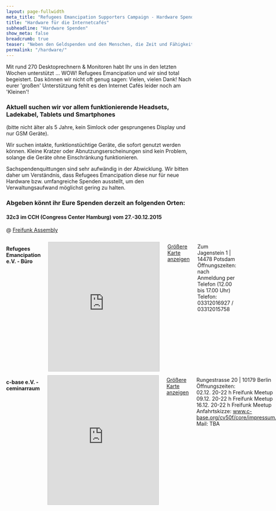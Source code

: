 ```yaml
---
layout: page-fullwidth
meta_title: "Refugees Emancipation Supporters Campaign - Hardware Spenden"
title: "Hardware für die Internetcafés"
subheadline: "Hardware Spenden"
show_meta: false
breadcrumb: true
teaser: "Neben den Geldspenden und den Menschen, die Zeit und Fähigkeiten in dieses Projekt stecken, kommen auch immer wieder Menschen auf uns zu, die uns fragen, ob sie uns mit Hardware unterstützen können."
permalink: "/hardware/"
---
```


Mit rund 270 Desktoprechnern & Monitoren habt Ihr uns in den letzten Wochen unterstützt ... WOW! Refugees Emancipation und wir sind total begeistert. Das können wir nicht oft genug sagen: Vielen, vielen Dank! Nach eurer 'großen' Unterstützung fehlt es den Internet Cafés leider noch am 'Kleinen'!

<div class="panel">
  <h3>Aktuell suchen wir vor allem funktionierende Headsets, Ladekabel, Tablets und Smartphones </h3>
  <p>(bitte nicht älter als 5 Jahre, kein Simlock oder gesprungenes Display und nur GSM Geräte).</p>
</div>

Wir suchen intakte, funktionstüchtige Geräte, die sofort genutzt werden können. Kleine Kratzer oder Abnutzungserscheinungen sind kein Problem, solange die Geräte ohne Einschränkung funktionieren.

Sachspendenquittungen sind sehr aufwändig in der Abwicklung. Wir bitten daher um Verständnis, dass Refugees Emancipation diese nur für neue Hardware bzw. umfangreiche Spenden ausstellt, um den Verwaltungsaufwand möglichst gering zu halten.


### Abgeben könnt ihr Eure Spenden derzeit an folgenden Orten:

#### 32c3 im CCH (Congress Center Hamburg) vom 27.-30.12.2015
@ [Freifunk Assembly](https://events.ccc.de/congress/2015/wiki/Assembly:Freifunk)


<div class="row">
<div class="large-6 columns">  

<h4> Refugees Emancipation e.V. - Büro</h4>
<iframe width="350" height="350" frameborder="0" scrolling="no" marginheight="0" marginwidth="0" src="http://www.openstreetmap.org/export/embed.html?bbox=13.029613494873047%2C52.33523417998427%2C13.145828247070312%2C52.40294253395109&amp;layer=transportmap&amp;marker=52.36910132990146%2C13.08772087097168" style="border: 1px solid #ccc; margin-top: 0.7em"></iframe>

<p><a href="http://www.openstreetmap.org/?mlat=52.3691&amp;mlon=13.0877#map=13/52.3691/13.0877&amp;layers=T">Größere Karte anzeigen</a></p>

<p>Zum Jagenstein 1 | 14478 Potsdam<br>
Öffnungszeiten:<br>
nach Anmeldung per Telefon (12.00 bis 17.00 Uhr)<br>
Telefon: 03312016927 / 03312015758</p>
</div>

<div class="large-6 columns">
<h4> c-base e.V. - ceminarraum</h4>
<iframe width="350" height="350" frameborder="0" scrolling="no" marginheight="0" marginwidth="0" src="http://www.openstreetmap.org/export/embed.html?bbox=13.412847518920898%2C52.50888177697507%2C13.427395820617676%2C52.51731770402358&amp;layer=transportmap&amp;marker=52.51309994293086%2C13.420121669769287" style="border: 1px solid #ccc; margin-top: 0.7em"></iframe>

<p><a href="http://www.openstreetmap.org/#map=16/52.5130/13.4181&amp;layers=T">Größere Karte anzeigen</a></p>

<p>Rungestrasse 20 | 10179 Berlin<br>
Öffnungszeiten:<br>
02.12. 20-22 h Freifunk Meetup<br>
09.12. 20-22 h Freifunk Meetup<br>
16.12. 20-22 h Freifunk Meetup<br>
Anfahrtskizze: <a href="https://www.c-base.org/cv50f/core/impressum.html">www.c-base.org/cv50f/core/impressum.html</a><br>
Mail: TBA</p>
</div>
</div>
